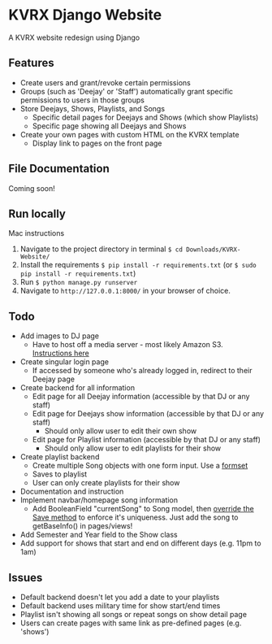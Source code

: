 # KVRX Django Website

A KVRX website redesign using Django

## Features

- Create users and grant/revoke certain permissions
- Groups (such as 'Deejay' or 'Staff') automatically grant specific permissions to users in those groups
- Store Deejays, Shows, Playlists, and Songs
  - Specific detail pages for Deejays and Shows (which show Playlists)
  - Specific page showing all Deejays and Shows
- Create your own pages with custom HTML on the KVRX template
  - Display link to pages on the front page

## File Documentation

Coming soon!

## Run locally

Mac instructions

1. Navigate to the project directory in terminal `$ cd Downloads/KVRX-Website/`
2. Install the requirements `$ pip install -r requirements.txt` (or `$ sudo pip install -r requirements.txt`)
3. Run `$ python manage.py runserver`
4. Navigate to `http://127.0.0.1:8000/` in your browser of choice.

## Todo

- Add images to DJ page
  - Have to host off a media server - most likely Amazon S3. [Instructions here](http://caseypt.github.io/2012/01/02/s3-heroku-django.html)
- Create singular login page
  - If accessed by someone who's already logged in, redirect to their Deejay page
- Create backend for all information
  - Edit page for all Deejay information (accessible by that DJ or any staff)
  - Edit page for Deejays show information (accessible by that DJ or any staff)
    - Should only allow user to edit their own show
  - Edit page for Playlist information (accessible by that DJ or any staff)
    - Should only allow user to edit playlists for their show
- Create playlist backend
  - Create multiple Song objects with one form input. Use a [formset](https://docs.djangoproject.com/en/dev/topics/forms/formsets/)
  - Saves to playlist
  - User can only create playlists for their show
- Documentation and instruction
- Implement navbar/homepage song information
  - Add BooleanField "currentSong" to Song model, then [override the Save method](http://stackoverflow.com/questions/1455126/unique-booleanfield-value-in-django) to enforce it's uniqueness. Just add the song to getBaseInfo() in pages/views!
- Add Semester and Year field to the Show class
- Add support for shows that start and end on different days (e.g. 11pm to 1am)

## Issues
- Default backend doesn't let you add a date to your playlists
- Default backend uses military time for show start/end times
- Playlist isn't showing all songs or repeat songs on show detail page
- Users can create pages with same link as pre-defined pages (e.g. 'shows')